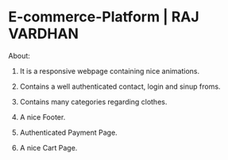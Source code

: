 # E-commerce-Platform | RAJ VARDHAN

About:

1. It is a responsive webpage containing nice animations.

2. Contains a well authenticated contact, login and sinup froms.

3. Contains many categories regarding clothes.

4. A nice Footer.

5. Authenticated Payment Page.

6. A nice Cart Page.
